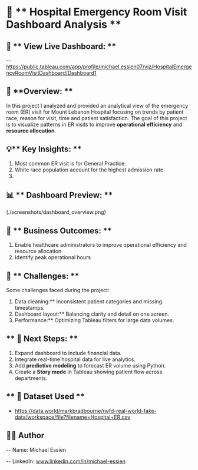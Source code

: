 # 🏥 ** Hospital Emergency Room Visit Dashboard Analysis **

## 🔗 ** View Live Dashboard: **

-- https://public.tableau.com/app/profile/michael.essien07/viz/HospitalEmergencyRoomVisitDashboard/Dashboard1


 ## 📘 **Overview: **

In this project I analyzed and provided an analytical view of the emergency room (ER) visit for Mount Lebanon Hospital focusing on trends by patient race, reason for visit, time and patient satisfaction. The goal of this project is to visualize patterns in ER visits to improve **operational efficiency** and **resource allocation**.


## 💡** Key Insights: **

1. Most common ER visit is for General Practice.
2. White race population account for the highest admission rate.
3. 


## 📊 ** Dashboard Preview: **
(./screenshots/dashboard_overview.png)


## 🚀 ** Business Outcomes: ** 

1. Enable healthcare administrators to improve operational efficiency and resource allocation
2. Identify peak operational hours


## 🚧 ** Challenges: **

Some challenges faced during the project:
1. Data cleaning:** Inconsistent patient categories and missing timestamps.
2. Dashboard layout:** Balancing clarity and detail on one screen.
3. Performance:** Optimizing Tableau filters for large data volumes.


## ** 🧩 Next Steps: **

1. Expand dashboard to include financial data.
2. Integrate real-time hospital data for live analytics.
2. Add **predictive modeling** to forecast ER volume using Python.
3. Create a **Story mode** in Tableau showing patient flow across departments.


## ** 📁 Dataset Used **
- https://data.world/markbradbourne/rwfd-real-world-fake-data/workspace/file?filename=Hospital+ER.csv


## 🧑‍💻 Author

-- Name: Michael Essien

-- LinkedIn: www.linkedin.com/in/michael-essien  
